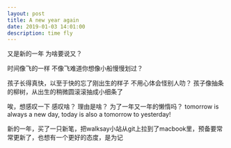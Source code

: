```yaml
---
layout: post
title: A new year again
date: 2019-01-03 14:01:00
description: time fly
---
```


 又是新的一年
 为啥要说又？

 时间像飞的一样
 不像飞难道你想像小船慢慢划过？

 孩子长得真快，以至于快的忘了刚出生的样子
 不用心体会怪别人叻？ 孩子像抽条的柳树，从出生的稍微圆滚滚抽成小细条了

 唉，想感叹一下
 感叹啥？ 理由是啥？ 为了一年又一年的懒惰吗？ tomorrow is always a new day, today is also a tomorrow to yesterday!

 新的一年，买了一只新笔，把walksay小站从git上拉到了macbook里，预备要常常更新了，也想有一个更好的态度，是为记